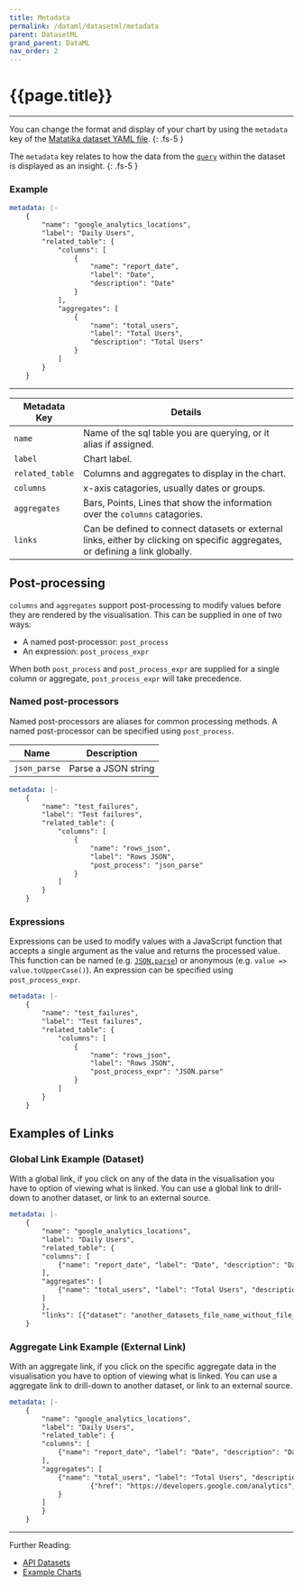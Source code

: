 ```yaml
---
title: Metadata
permalink: /dataml/datasetml/metadata
parent: DatasetML
grand_parent: DataML 
nav_order: 2
---
```


# {{page.title}}

---

You can change the format and display of your chart by using the `metadata` key of the [Matatika dataset YAML file]({{site.baseurl}}/dataml/datasetml/).
{: .fs-5 }

The `metadata` key relates to how the data from the [`query`](query) within the dataset is displayed as an insight.
{: .fs-5 }

### Example

```yml
metadata: |-
    {
        "name": "google_analytics_locations",
        "label": "Daily Users",
        "related_table": {
            "columns": [
                {
                    "name": "report_date",
                    "label": "Date",
                    "description": "Date"
                }
            ], 
            "aggregates": [
                {
                    "name": "total_users",
                    "label": "Total Users",
                    "description": "Total Users"
                }
            ]
        }
    }
```

---

Metadata Key | Details
------------ | -------
`name` | Name of the sql table you are querying, or it alias if assigned.
`label` | Chart label.
`related_table` | Columns and aggregates to display in the chart.
`columns` | x-axis catagories, usually dates or groups.
`aggregates` | Bars, Points, Lines that show the information over the `columns` catagories.
`links` | Can be defined to connect datasets or external links, either by clicking on specific aggregates, or defining a link globally.


## Post-processing
`columns` and `aggregates` support post-processing to modify values before they are rendered by the visualisation. This can be supplied in one of two ways:

- A named post-processor: `post_process` 
- An expression: `post_process_expr`

When both `post_process` and `post_process_expr` are supplied for a single column or aggregate, `post_process_expr` will take precedence.

### Named post-processors
Named post-processors are aliases for common processing methods. A named post-processor can be specified using `post_process`. 

Name | Description
--- | ---
`json_parse` | Parse a JSON string

```yml
metadata: |-
    {
        "name": "test_failures",
        "label": "Test failures",
        "related_table": {
            "columns": [
                {
                    "name": "rows_json",
                    "label": "Rows JSON",
                    "post_process": "json_parse"
                }
            ]
        }
    }
```

### Expressions
Expressions can be used to modify values with a JavaScript function that accepts a single argument as the value and returns the processed value. This function can be named (e.g. [`JSON.parse`](https://developer.mozilla.org/en-US/docs/Web/JavaScript/Reference/Global_Objects/JSON/parse_)) or anonymous (e.g. `value => value.toUpperCase()`). An expression can be specified using `post_process_expr`.

```yml
metadata: |-
    {
        "name": "test_failures",
        "label": "Test failures",
        "related_table": {
            "columns": [
                {
                    "name": "rows_json",
                    "label": "Rows JSON",
                    "post_process_expr": "JSON.parse"
                }
            ]
        }
    }
```

## Examples of Links

### Global Link Example (Dataset)

With a global link, if you click on any of the data in the visualisation you have to option of viewing what is linked. You can use a global link to drill-down to another dataset, or link to an external source.

```yaml
metadata: |-
    {
        "name": "google_analytics_locations",
        "label": "Daily Users",
        "related_table": {
        "columns": [
            {"name": "report_date", "label": "Date", "description": "Date"}
        ], 
        "aggregates": [
            {"name": "total_users", "label": "Total Users", "description": "Total Users"}
        ]
        },
        "links": [{"dataset": "another_datasets_file_name_without_file_extension"}]
    }
```

### Aggregate Link Example (External Link)

With an aggregate link, if you click on the specific aggregate data in the visualisation you have to option of viewing what is linked. You can use a aggregate link to drill-down to another dataset, or link to an external source.

```yaml
metadata: |-
    {
        "name": "google_analytics_locations",
        "label": "Daily Users",
        "related_table": {
        "columns": [
            {"name": "report_date", "label": "Date", "description": "Date"}
        ], 
        "aggregates": [
            {"name": "total_users", "label": "Total Users", "description": "Total Users", "links": [
                    {"href": "https://developers.google.com/analytics", "target": "_blank"}]
            }
        ]
        }
    }
```
---

Further Reading: 

- [API Datasets]({{site.baseurl}}/api/resources/datasets)
- [Example Charts](basic-examples)